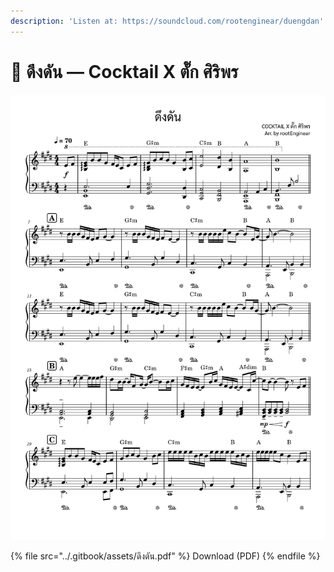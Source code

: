 ```yaml
---
description: 'Listen at: https://soundcloud.com/rootenginear/duengdan'
---
```


# 🎹 ดึงดัน — Cocktail X ตั๊ก ศิริพร

![Score Sample — Download Below](../.gitbook/assets/ดึงดัน-1.png)

{% file src="../.gitbook/assets/ดึงดัน.pdf" %}
Download (PDF)
{% endfile %}
